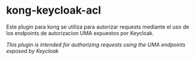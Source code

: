 # kong-keycloak-acl

Este plugin para kong se utiliza para autorizar requests mediante el uso de los endpoints de autorizacion UMA expuestos por Keycloak.

*This plugin is intended for authorizing requests using the UMA endpoints exposed by Keycloak*
